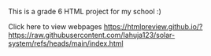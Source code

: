 This is a grade 6 HTML project for my school :)

Click here to view webpages
https://htmlpreview.github.io/?https://raw.githubusercontent.com/Iahuja123/solar-system/refs/heads/main/index.html
